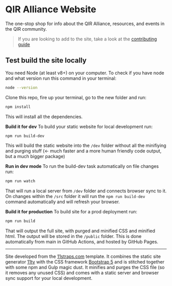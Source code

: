 # QIR Alliance Website

The one-stop shop for info about the QIR Alliance, resources, and events in the QIR community.

> If you are looking to add to the site, take a look at the [contributing guide](CONTRIBUTING.md)

## Test build the site locally

You need Node (at least v8+) on your computer. To check if you have node and what version run this command in your terminal:

```bash
node --version
```

Clone this repo, fire up your terminal, go to the new folder and run:

```bash
npm install
```

This will install all the dependencies.

**Build it for dev**
To build your static website for local development run:

```bash
npm run build-dev
```

This will build the static website into the `/dev` folder without all the minifiying and purging stuff (<- much faster and a more human friendly code output, but a much bigger package)

**Run in dev mode**
To run the build-dev task automatically on file changes run:

```bash
npm run watch
```

That will run a local server from `/dev` folder and connects browser sync to it. On changes within the `/src` folder it will run the `npm run build-dev` command automatically and will refresh your browser.

**Build it for production**
To build site for a prod deployment run:

```bash
npm run build
```

That will output the full site, with purged and minified CSS and minified html.
The output will be stored in the `/public` folder.
This is done automatically from main in GitHub Actions, and hosted by GitHub Pages.

---

Site developed from the <a href="https://11straps.com" target="_blank">11straps.com</a> template.
It combines the static site generator <a href="https://www.11ty.dev/" target="_blank">11ty</a> with the CSS framework <a href="https://getbootstrap.com/" target="_blank">Bootstrap 5</a> and is stitched together with some npm and Gulp magic dust.
It minifies and purges the CSS file (so it removes any unused CSS) and comes with a static server and browser sync support for your local development.
